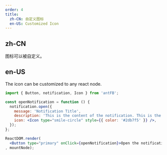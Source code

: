 ```yaml
---
order: 4
title:
  zh-CN: 自定义图标
  en-US: Customized Icon
---
```


## zh-CN

图标可以被自定义。

## en-US

The icon can be customized to any react node.

````jsx
import { Button, notification, Icon } from 'antFB';

const openNotification = function () {
  notification.open({
    message: 'Notification Title',
    description: 'This is the content of the notification. This is the content of the notification. This is the content of the notification.',
    icon: <Icon type="smile-circle" style={{ color: '#2db7f5' }} />,
  });
};

ReactDOM.render(
  <Button type="primary" onClick={openNotification}>Open the notification box</Button>
, mountNode);
````

